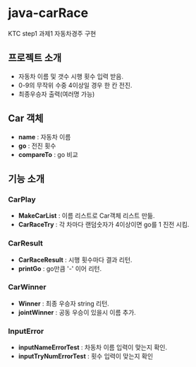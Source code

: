 # java-carRace
KTC step1 과제1 자동차경주 구현

## 프로젝트 소개
- 자동차 이름 및 갯수 시행 횟수 입력 받음.
- 0-9의 무작위 수중 4이상일 경우 한 칸 전진.
- 최종우승자 출력(여러명 가능)

## Car 객체
- **name** : 자동차 이름
- **go** : 전진 횟수
- **compareTo** : go 비교
  
## 기능 소개
### CarPlay
- **MakeCarList** : 이름 리스트로 Car객체 리스트 만듦.
- **CarRaceTry** : 각 차마다 랜덤숫자가 4이상이면 go를 1 진전 시킴.
### CarResult
- **CarRaceResult** : 시행 횟수마다 결과 리턴.
- **printGo** : go만큼 '-' 이어 리턴.
### CarWinner
- **Winner** : 최종 우승자 string 리턴.
- **jointWinner** : 공동 우승이 있을시 이름 추가.
### InputError
- **inputNameErrorTest** : 차동차 이름 입력이 맞는지 확인.
- **inputTryNumErrorTest** : 횟수 입력이 맞는지 확인
